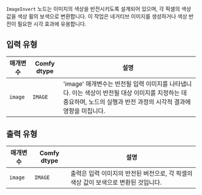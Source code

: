 `ImageInvert` 노드는 이미지의 색상을 반전시키도록 설계되어 있으며, 각 픽셀의 색상 값을 색상 휠의 보색으로 변환합니다. 이 작업은 네거티브 이미지를 생성하거나 색상 반전이 필요한 시각 효과에 유용합니다.

## 입력 유형

| 매개변수 | Comfy dtype | 설명 |
|-----------|-------------|-------------|
| `image`   | `IMAGE`     | 'image' 매개변수는 반전될 입력 이미지를 나타냅니다. 이는 색상이 반전될 대상 이미지를 지정하는 데 중요하며, 노드의 실행과 반전 과정의 시각적 결과에 영향을 미칩니다. |

## 출력 유형

| 매개변수 | Comfy dtype | 설명 |
|-----------|-------------|-------------|
| `image`   | `IMAGE`     | 출력은 입력 이미지의 반전된 버전으로, 각 픽셀의 색상 값이 보색으로 변환된 것입니다. |
